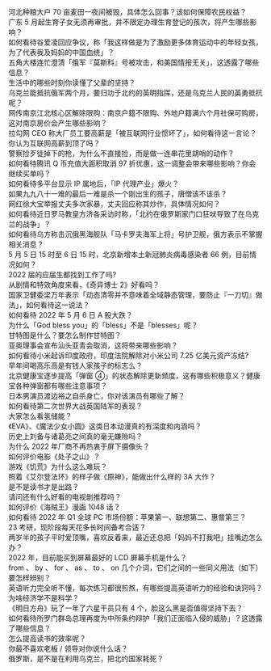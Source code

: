 河北种粮大户 70 亩麦田一夜间被毁，具体怎么回事？该如何保障农民权益？  
广东 5 月起生育子女无须再审批，并不限定办理生育登记的孩次，将产生哪些影响？  
如何看待谷爱凌回应争议，称「我这样做是为了激励更多体育运动中的年轻女孩，为了代表我及妈妈的中国血统」？  
五角大楼连忙澄清「俄军『莫斯科』号被攻击，和美国情报无关」，这透露了哪些信息？  
生活中的哪些时刻你读懂了父辈的坚持？  
乌克兰能抵抗俄军两个月，要归功于北约的英明指挥，还是乌克兰人民的英勇抵抗呢？  
网传南京江北核心区解除限购：南京户籍不限购、外地户籍满六个月社保可购房，这对南京房价会产生哪些影响？  
拉勾网 CEO 称大厂员工要高薪是「被互联网行业惯坏了」，如何看待这一言论？你认为互联网高薪到顶了吗？  
警察捡歹徒掉下的枪，为什么不直接捡，而是做一连串花里胡哨的动作？  
如何看待腾讯 Q 币充值大面积取消 97 折优惠，这一调整会带来哪些影响？你会继续买单吗？  
如何看待多平台显示 IP 属地后，「IP 代理产业」爆火？  
如果九九八十一难的最后一难是杀一个刚出生的孩子，唐僧该不该杀？  
网红徐大宝举报丈夫多次家暴，丈夫回应称其炒作，具体情况如何？  
如何看待近日罗马教皇方济各采访时称，「北约在俄罗斯家门口狂吠导致了在乌克兰的战争」？  
如何看待乌方称击沉俄黑海舰队「马卡罗夫海军上将」号护卫舰，俄方表示不掌握相关消息？  
5 月 5 日 15 时至 6 日 15 时，北京新增本土新冠肺炎病毒感染者 66 例，目前情况如何？  
2022 届的应届生都找到工作了吗?  
从剧情和特效角度来看，《奇异博士 2》好看吗？  
国家卫健委梁万年表示「动态清零并不意味着全域静态管理，要防止『一刀切』做法」，如何看待这一说法？  
如何看待 2022 年 5 月 6 日 A 股大跌？  
为什么「God bless you」的「bless」不是「blesses」呢？  
甘特图是什么？要怎么制作甘特图？  
亚奥理事会宣布汕头亚青会取消，这将带来哪些影响？  
如何看待小米起诉印度政府，印度法院解除对小米公司 7.25 亿美元资产冻结?  
早年间喝高乐高是有钱人家孩子的标志么？  
北京健康宝逐步提高「弹窗 ④」的状态解除更新频度，这有哪些积极意义？健康宝各种弹窗都有哪些注意事项？  
日本男演员渡边裕之自杀身亡，你对该演员有哪些了解？  
如何看待第二次世界大战英国陆军的表现？  
大家怎么看氢储能？  
《EVA》、《魔法少女小圆》这类日本动漫真的有深度和内涵吗？  
历史上刘备与诸葛亮之间真的毫无嫌隙吗？  
为什么 2022 年厂商不再热衷于屏下摄像头？  
如何评价电影《处子之山》？  
游戏《饥荒》为什么这么难玩？  
照着《艾尔登法环》的样子做《原神》，能做出什么样的 3A 大作？  
是不是读书才是出路？  
请问还有什么好看的电视剧推荐吗？  
如何评价《海贼王》漫画 1048 话？  
如何看待 2022 年 Q1 全球 PC 市场份额：苹果第一、联想第二、惠普第三？  
23 考研，现阶段每天花多长时间备考合适？  
两岁半的孩子平时爱顶嘴，喜欢反着来，最近还总把「妈妈不打我吧」挂嘴边怎么办？  
2022 年，目前能买到屏幕最好的 LCD 屏幕手机是什么？  
from 、 by 、 for 、 as 、 to 、 on 几个介词，它们之间的一些同义用法（如下）要怎样辨别？  
英语听力完全听不懂，每次练习都很煎熬，有哪些提高英语听力的经验和诀窍吗？  
为啥经济学不是科学？  
《明日方舟》玩了一年了六星干员只有 4 个，脸这么黑是否值得坚持下去？  
如何看待所罗门群岛总理再度为中所条约辩护「我们正面临入侵的威胁」？这透露了哪些信息？  
怎么提高读书的效率呢？  
你最不喜欢老板 / 领导对你说什么话？  
俄罗斯，是不是在利用乌克兰，把北约国家耗死？  
